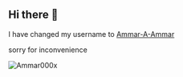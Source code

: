 ## Hi there 👋
I have changed my username to [Ammar-A-Ammar](https://github.com/Ammar-A-Ammar)

sorry for inconvenience


<!-- [![trophy](https://github-profile-trophy.vercel.app/?username=ryo-ma)](https://github.com/ryo-ma/github-profile-trophy)  -->
<p align="left"> <img src="https://komarev.com/ghpvc/?username=Ammar000x&label=Profile%20views&color=0e75b6&style=flat" alt="Ammar000x" /> </p>

<!--
**Ammar000x/Ammar000x** is a ✨ _special_ ✨ repository because its `README.md` (this file) appears on your GitHub profile.

Here are some ideas to get you started:

- 🔭 I’m currently working on ...
- 🌱 I’m currently learning ...
- 👯 I’m looking to collaborate on ...
- 🤔 I’m looking for help with ...
- 💬 Ask me about ...
- 📫 How to reach me: ...
- 😄 Pronouns: ...
- ⚡ Fun fact: ...
-->

